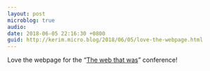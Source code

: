 ```yaml
---
layout: post
microblog: true
audio: 
date: 2018-06-05 22:16:30 +0800
guid: http://kerim.micro.blog/2018/06/05/love-the-webpage.html
---
```

Love the webpage for the “[The web that was](http://thewebthatwas.net/)” conference! 
